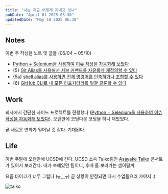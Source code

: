 ```yaml
---
title: "나는 지금 어떻게 지내고 있나"
pubDate: "April 01 2025 05:30"
updatedDate: "May 10 2025 06:30"
---
```



## Notes

이번 주 작성한 노트 및 글들 (05/04 ~ 05/10)

- [Python + Selenium을 사용하여 이슈 작성을 자동화해 보았다](/writing/13)
- {5} [Git Alias를 사용해서 서브 커맨드를 자유롭게 재정의할 수 있다](/note/240501151544)
- {5a} [shell alias를 사용하면 전체 명령어를 단축하거나 조합할 수 있다](/note/250509063603)
- {6} [GitHub CLI로 내 모든 리포지터리를 일괄 클론할 수 있다](/note/240430161508)


## Work
회사에서 간단한 사이드 프로젝트를 진행했다 ([Python + Selenium을 사용하여 이슈 작성을 자동화해 보았다](/writing/13)). 오랜만에 코딩다운 코딩을 하니 재밌었다.

곧 새로운 변화가 일어날 것 같다. 기대된다.

## Life

이번 주말에 오랜만에 UCSD에 간다. UCSD 소속 Taiko팀인 [Asayake Taiko](https://asayaketaiko.com/) 콘서트가 있어서 보러간다. 내가 속해있던 팀이니, 후배 들 보러가는 셈이랄까. 

요즘 타이코가 너무 그립다 (╥﹏╥) 곧 상황이 안정되면 다시 수업들으러 가야지 :)

![taiko](/images/now_taiko.gif)
